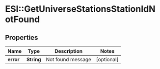 # ESI::GetUniverseStationsStationIdNotFound

## Properties
Name | Type | Description | Notes
------------ | ------------- | ------------- | -------------
**error** | **String** | Not found message | [optional] 


